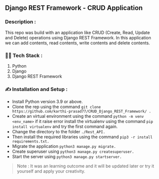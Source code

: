 ## Django REST Framework - CRUD Application
### Description :
<p> This repo was build with an application like CRUD (Create, Read, Update and Delete) operations using Django REST Framework. In this application we can add contents, read contents, write contents and delete contents.</p>

### :technologist: Tech Stack :
1. Python 
2. Django
3. Django REST Framework


### :writing_hand: Installation and Setup :
* Install Python version 3.9 or above.
* Clone the rep using the command `git clone https://github.com/karthi-prasad77/CRUD_Django_REST_Framework/ .`
* Create an virtual environment using the command `python -m venv <env_name>` if it raise error install the virtualenv using the command `pip install virtualenv` and try the first command again.
* Change the directory to the folder `./Rest_API.`
* Then install the required libraries using the command `pip3 -r install requirements.txt.`
* Migrate the application `python3 manage.py migrate.`
* Create superuser using `python3 manage.py createsuperuser.`
* Start the server using `python3 manage.py startserver.`

> Note : It was an learning outcome and it will be updated later or try it yourself and apply your creativity.

